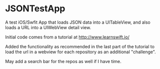 # JSONTestApp
A test iOS/Swfit App that loads JSON data into a UITableView, and also loads a URL into a UIWebView detail view.

Initial code comes from a tutorial at http://www.learnswift.io/

Added the functionality as recommended in the last part of the tutorial to load the url in a webview for each repository as an additional "challenge".

May add a search bar for the repos as well if I have time.